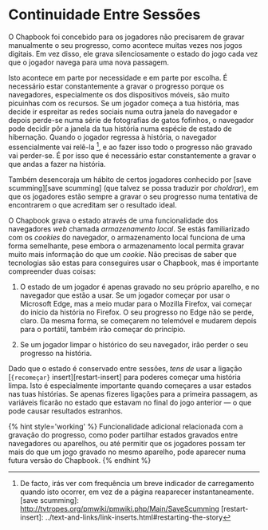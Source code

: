 # Continuidade Entre Sessões

O Chapbook foi concebido para os jogadores não precisarem de gravar manualmente o seu progresso, como acontece muitas vezes nos jogos digitais. Em vez disso, ele grava silenciosamente o estado do jogo cada vez que o jogador navega para uma nova passagem.

Isto acontece em parte por necessidade e em parte por escolha. É necessário estar constantemente a gravar o progresso porque os navegadores, especialmente os dos dispositivos móveis, são muito picuinhas com os recursos. Se um jogador começa a tua história, mas decide ir espreitar as redes sociais numa outra janela do navegador e depois perde-se numa série de fotografias de gatos fofinhos, o navegador pode decidir pôr a janela da tua história numa espécie de estado de hibernação. Quando o jogador regressa à história, o navegador essencialmente vai relê-la [^1], e ao fazer isso todo o progresso não gravado vai perder-se. É por isso que é necessário estar constantemente a gravar o que andas a fazer na história.

Também desencoraja um hábito de certos jogadores conhecido por [save scumming][save scumming] (que talvez se possa traduzir por _choldrar_), em que os jogadores estão sempre a gravar o seu progresso numa tentativa de encontrarem o que acreditam ser o resultado ideal.

O Chapbook grava o estado através de uma funcionalidade dos navegadores _web_ chamada _armazenamento local_. Se estás familiarizado com os _cookies_ do navegador, o armazenamento local funciona de uma forma semelhante, pese embora o armazenamento local permita gravar muito mais informação do que um _cookie_. Não precisas de saber que tecnologias são estas para conseguires usar o Chapbook, mas é importante compreender duas coisas:

1. O estado de um jogador é apenas gravado no seu próprio aparelho, e no navegador que estão a usar. Se um jogador começar por usar o Microsoft Edge, mas a meio mudar para o Mozilla Firefox, vai começar do início da história no Firefox. O seu progresso no Edge não se perde, claro. Da mesma forma, se começarem no telemóvel e mudarem depois para o portátil, também irão começar do princípio.

2. Se um jogador limpar o histórico do seu navegador, irão perder o seu progresso na história.

Dado que o estado é conservado entre sessões, _tens de_ usar a ligação [`{recomeçar}` insert][restart-insert] para poderes começar uma história limpa. Isto é especialmente importante quando começares a usar estados nas tuas histórias. Se apenas fizeres ligações para a primeira passagem, as variáveis ficarão no estado que estavam no final do jogo anterior — o que pode causar resultados estranhos.

{% hint style='working' %}
Funcionalidade adicional relacionada com a gravação do progresso, como poder partilhar estados gravados entre navegadores ou aparelhos, ou até permitir que os jogadores possam ter mais do que um jogo gravado no mesmo aparelho, pode aparecer numa futura versão do Chapbook.
{% endhint %}

[^1]: De facto, irás ver com frequência um breve indicador de carregamento quando isto ocorrer, em vez de a página reaparecer instantaneamente.
[save scumming]: http://tvtropes.org/pmwiki/pmwiki.php/Main/SaveScumming
[restart-insert]: ../text-and-links/link-inserts.html#restarting-the-story
